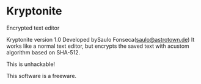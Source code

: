 # Kryptonite
Encrypted text editor

Kryptonite version 1.0
Developed bySaulo Fonseca(saulo@astrotown.de)
It works like a normal text editor, but encrypts the saved text with acustom algorithm based on SHA-512.

This is unhackable!

This software is a freeware.
